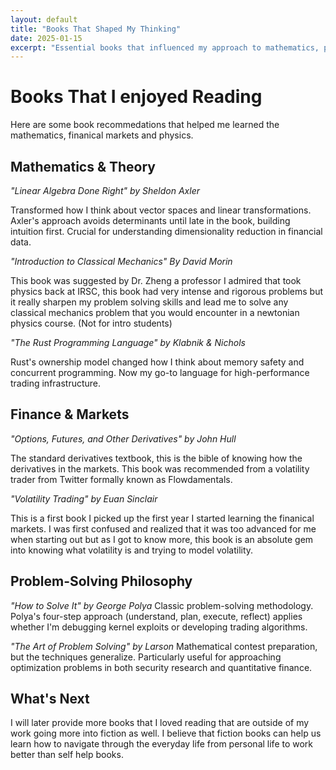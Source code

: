 ```yaml
---
layout: default
title: "Books That Shaped My Thinking"
date: 2025-01-15
excerpt: "Essential books that influenced my approach to mathematics, programming, and finance."
---
```




# Books That I enjoyed Reading
Here are some book recommedations that helped me learned the mathematics, finanical markets and physics. 

## Mathematics & Theory

*"Linear Algebra Done Right" by Sheldon Axler*

Transformed how I think about vector spaces and linear transformations. Axler's approach avoids determinants until late in the book, building intuition first. Crucial for understanding dimensionality reduction in financial data.

*"Introduction to Classical Mechanics" By David Morin*

This book was suggested by Dr. Zheng a professor I admired that took physics back at IRSC, this book had very intense and rigorous problems but it really sharpen my problem solving skills and lead me to solve any classical mechanics problem that you would encounter in a newtonian physics course. (Not for intro students)

*"The Rust Programming Language" by Klabnik & Nichols*

Rust's ownership model changed how I think about memory safety and concurrent programming. Now my go-to language for high-performance trading infrastructure.

## Finance & Markets

*"Options, Futures, and Other Derivatives" by John Hull*

The standard derivatives textbook, this is the bible of knowing how the derivatives in the markets. This book was recommended from a volatility trader from Twitter formally known as Flowdamentals.

*"Volatility Trading" by Euan Sinclair*

This is a first book I picked up the first year I started learning the finanical markets. I was first confused and realized that it was too advanced for me when starting out but as I got to know more, this book is an absolute gem into knowing what volatility is and trying to model volatility.


## Problem-Solving Philosophy

*"How to Solve It" by George Polya*
Classic problem-solving methodology. Polya's four-step approach (understand, plan, execute, reflect) applies whether I'm debugging kernel exploits or developing trading algorithms.

*"The Art of Problem Solving" by Larson*
Mathematical contest preparation, but the techniques generalize. Particularly useful for approaching optimization problems in both security research and quantitative finance.

## What's Next

I will later provide more books that I loved reading that are outside of my work going more into fiction as well. I believe that fiction books can help us learn how to navigate through the everyday life from personal life to work better than self help books. 
